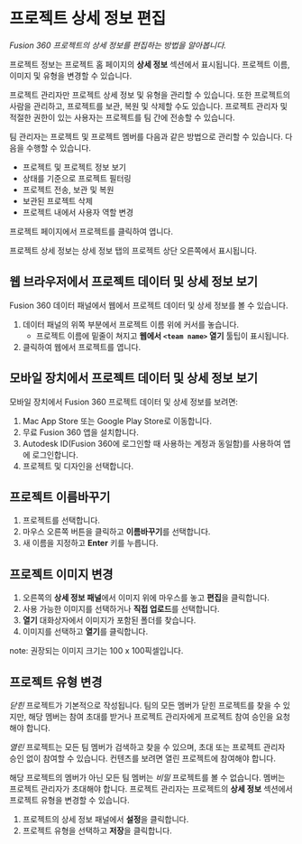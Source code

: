 # 프로젝트 상세 정보 편집

_Fusion 360 프로젝트의 상세 정보를 편집하는 방법을 알아봅니다._

프로젝트 정보는 프로젝트 홈 페이지의 **상세 정보** 섹션에서 표시됩니다. 프로젝트 이름, 이미지 및 유형을 변경할 수 있습니다.

프로젝트 관리자만 프로젝트 상세 정보 및 유형을 관리할 수 있습니다. 또한 프로젝트의 사람을 관리하고, 프로젝트를 보관, 복원 및 삭제할 수도 있습니다. 프로젝트 관리자 및 적절한 권한이 있는 사용자는 프로젝트를 팀 간에 전송할 수 있습니다.

팀 관리자는 프로젝트 및 프로젝트 멤버를 다음과 같은 방법으로 관리할 수 있습니다. 다음을 수행할 수 있습니다.

*   프로젝트 및 프로젝트 정보 보기
*   상태를 기준으로 프로젝트 필터링
*   프로젝트 전송, 보관 및 복원
*   보관된 프로젝트 삭제
*   프로젝트 내에서 사용자 역할 변경

프로젝트 페이지에서 프로젝트를 클릭하여 엽니다.

프로젝트 상세 정보는 상세 정보 탭의 프로젝트 상단 오른쪽에서 표시됩니다.

## 웹 브라우저에서 프로젝트 데이터 및 상세 정보 보기

Fusion 360 데이터 패널에서 웹에서 프로젝트 데이터 및 상세 정보를 볼 수 있습니다.

1.  데이터 패널의 위쪽 부분에서 프로젝트 이름 위에 커서를 놓습니다.
    *   프로젝트 이름에 밑줄이 쳐지고 **웹에서 `<team name>` 열기** 툴팁이 표시됩니다.
2.  클릭하여 웹에서 프로젝트를 엽니다.

## 모바일 장치에서 프로젝트 데이터 및 상세 정보 보기

모바일 장치에서 Fusion 360 프로젝트 데이터 및 상세 정보를 보려면:

1.  Mac App Store 또는 Google Play Store로 이동합니다.
2.  무료 Fusion 360 앱을 설치합니다.
3.  Autodesk ID(Fusion 360에 로그인할 때 사용하는 계정과 동일함)를 사용하여 앱에 로그인합니다.
4.  프로젝트 및 디자인을 선택합니다.

프로젝트 이름바꾸기
----------

1.  프로젝트를 선택합니다.
2.  마우스 오른쪽 버튼을 클릭하고 **이름바꾸기**를 선택합니다.
3.  새 이름을 지정하고 **Enter** 키를 누릅니다.

프로젝트 이미지 변경
-----------

1.  오른쪽의 **상세 정보 패널**에서 이미지 위에 마우스를 놓고 **편집**을 클릭합니다.
2.  사용 가능한 이미지를 선택하거나 **직접 업로드**를 선택합니다.
3.  **열기** 대화상자에서 이미지가 포함된 폴더를 찾습니다.
4.  이미지를 선택하고 **열기**를 클릭합니다.

note: 권장되는 이미지 크기는 100 x 100픽셀입니다.

프로젝트 유형 변경
----------

_닫힌_ 프로젝트가 기본적으로 작성됩니다. 팀의 모든 멤버가 닫힌 프로젝트를 찾을 수 있지만, 해당 멤버는 참여 초대를 받거나 프로젝트 관리자에게 프로젝트 참여 승인을 요청해야 합니다.

_열린_ 프로젝트는 모든 팀 멤버가 검색하고 찾을 수 있으며, 초대 또는 프로젝트 관리자 승인 없이 참여할 수 있습니다. 컨텐츠를 보려면 열린 프로젝트에 참여해야 합니다.

해당 프로젝트의 멤버가 아닌 모든 팀 멤버는 _비밀_ 프로젝트를 볼 수 없습니다. 멤버는 프로젝트 관리자가 초대해야 합니다. 프로젝트 관리자는 프로젝트의 **상세 정보** 섹션에서 프로젝트 유형을 변경할 수 있습니다.

1.  프로젝트의 상세 정보 패널에서 **설정**을 클릭합니다.
2.  프로젝트 유형을 선택하고 **저장**을 클릭합니다.